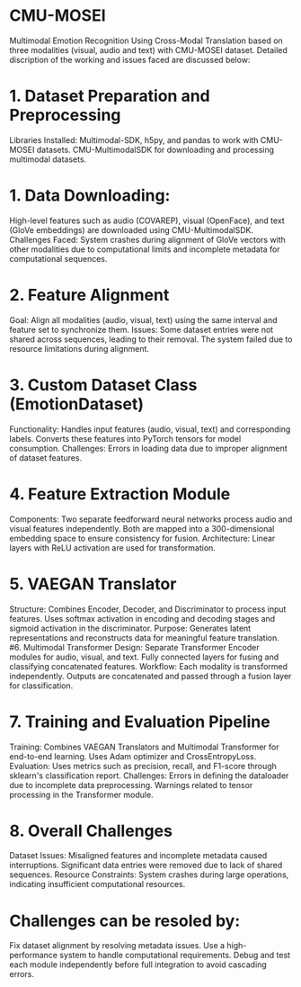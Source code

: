 # CMU-MOSEI
Multimodal Emotion Recognition Using Cross-Modal Translation based on three modalities (visual, audio and text) with CMU-MOSEI dataset. Detailed discription of the working and issues faced are discussed below:
# 1. Dataset Preparation and Preprocessing
Libraries Installed:
Multimodal-SDK, h5py, and pandas to work with CMU-MOSEI datasets.
CMU-MultimodalSDK for downloading and processing multimodal datasets.
# 1. Data Downloading:
High-level features such as audio (COVAREP), visual (OpenFace), and text (GloVe embeddings) are downloaded using CMU-MultimodalSDK.
Challenges Faced: System crashes during alignment of GloVe vectors with other modalities due to computational limits and incomplete metadata for computational sequences.
# 2. Feature Alignment
Goal: Align all modalities (audio, visual, text) using the same interval and feature set to synchronize them.
Issues: Some dataset entries were not shared across sequences, leading to their removal.
The system failed due to resource limitations during alignment.
# 3. Custom Dataset Class (EmotionDataset)
Functionality: Handles input features (audio, visual, text) and corresponding labels.
Converts these features into PyTorch tensors for model consumption.
Challenges: Errors in loading data due to improper alignment of dataset features.
# 4. Feature Extraction Module
Components: Two separate feedforward neural networks process audio and visual features independently.
Both are mapped into a 300-dimensional embedding space to ensure consistency for fusion.
Architecture: Linear layers with ReLU activation are used for transformation.
# 5. VAEGAN Translator
Structure: Combines Encoder, Decoder, and Discriminator to process input features.
Uses softmax activation in encoding and decoding stages and sigmoid activation in the discriminator.
Purpose: Generates latent representations and reconstructs data for meaningful feature translation.
#6. Multimodal Transformer
Design: Separate Transformer Encoder modules for audio, visual, and text.
Fully connected layers for fusing and classifying concatenated features.
Workflow: Each modality is transformed independently.
Outputs are concatenated and passed through a fusion layer for classification.
# 7. Training and Evaluation Pipeline
Training: Combines VAEGAN Translators and Multimodal Transformer for end-to-end learning.
Uses Adam optimizer and CrossEntropyLoss.
Evaluation: Uses metrics such as precision, recall, and F1-score through sklearn's classification report.
Challenges: Errors in defining the dataloader due to incomplete data preprocessing.
Warnings related to tensor processing in the Transformer module.
# 8. Overall Challenges
Dataset Issues: Misaligned features and incomplete metadata caused interruptions.
Significant data entries were removed due to lack of shared sequences.
Resource Constraints: System crashes during large operations, indicating insufficient computational resources.
# Challenges can be resoled by:
Fix dataset alignment by resolving metadata issues.
Use a high-performance system to handle computational requirements.
Debug and test each module independently before full integration to avoid cascading errors.
